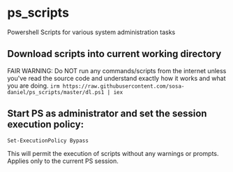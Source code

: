 # ps_scripts
Powershell Scripts for various system administration tasks

## Download scripts into current working directory
FAIR WARNING: Do NOT run any commands/scripts from the internet unless you've read the source code and understand exactly how it works and what you are doing.
`irm https://raw.githubusercontent.com/sosa-daniel/ps_scripts/master/dl.ps1 | iex`

## Start PS as administrator and set the session execution policy:
`Set-ExecutionPolicy Bypass`

This will permit the execution of scripts without any warnings or prompts. Applies only to the current PS session.

